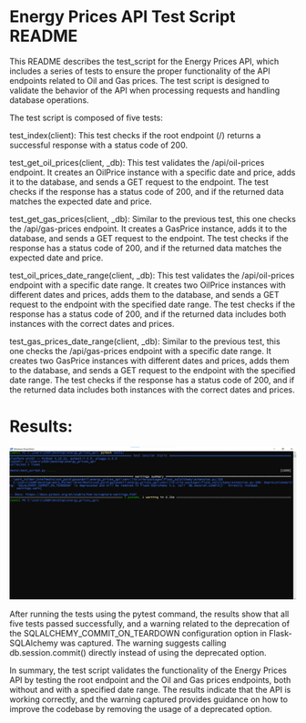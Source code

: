 # Energy Prices API Test Script README
This README describes the test_script for the Energy Prices API, which includes a series of tests to ensure the proper functionality of the API endpoints related to Oil and Gas prices. The test script is designed to validate the behavior of the API when processing requests and handling database operations.

The test script is composed of five tests:

test_index(client): This test checks if the root endpoint (/) returns a successful response with a status code of 200.

test_get_oil_prices(client, _db): This test validates the /api/oil-prices endpoint. It creates an OilPrice instance with a specific date and price, adds it to the database, and sends a GET request to the endpoint. The test checks if the response has a status code of 200, and if the returned data matches the expected date and price.

test_get_gas_prices(client, _db): Similar to the previous test, this one checks the /api/gas-prices endpoint. It creates a GasPrice instance, adds it to the database, and sends a GET request to the endpoint. The test checks if the response has a status code of 200, and if the returned data matches the expected date and price.

test_oil_prices_date_range(client, _db): This test validates the /api/oil-prices endpoint with a specific date range. It creates two OilPrice instances with different dates and prices, adds them to the database, and sends a GET request to the endpoint with the specified date range. The test checks if the response has a status code of 200, and if the returned data includes both instances with the correct dates and prices.

test_gas_prices_date_range(client, _db): Similar to the previous test, this one checks the /api/gas-prices endpoint with a specific date range. It creates two GasPrice instances with different dates and prices, adds them to the database, and sends a GET request to the endpoint with the specified date range. The test checks if the response has a status code of 200, and if the returned data includes both instances with the correct dates and prices.


# Results:
![Test Results](images/test_results_2.png)

After running the tests using the pytest command, the results show that all five tests passed successfully, and a warning related to the deprecation of the SQLALCHEMY_COMMIT_ON_TEARDOWN configuration option in Flask-SQLAlchemy was captured. The warning suggests calling db.session.commit() directly instead of using the deprecated option.

In summary, the test script validates the functionality of the Energy Prices API by testing the root endpoint and the Oil and Gas prices endpoints, both without and with a specified date range. The results indicate that the API is working correctly, and the warning captured provides guidance on how to improve the codebase by removing the usage of a deprecated option.
